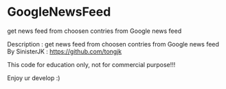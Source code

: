 # GoogleNewsFeed
get news feed from choosen contries from Google news feed

Description : get news feed from choosen contries from Google news feed
By SinisterJK : https://github.com/tongjk

This code for education only, not for commercial purpose!!!

Enjoy ur develop :)
